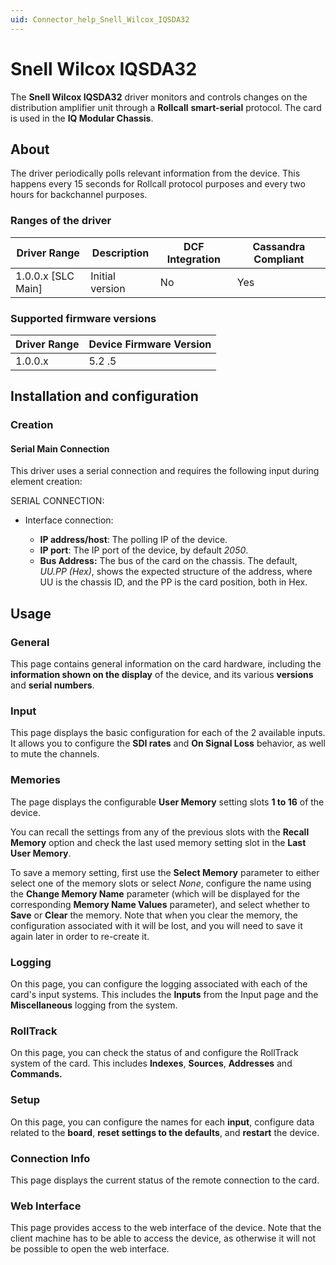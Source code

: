 ```yaml
---
uid: Connector_help_Snell_Wilcox_IQSDA32
---
```


# Snell Wilcox IQSDA32

The **Snell Wilcox IQSDA32** driver monitors and controls changes on the distribution amplifier unit through a **Rollcall** **smart-serial** protocol. The card is used in the **IQ Modular Chassis**.

## About

The driver periodically polls relevant information from the device. This happens every 15 seconds for Rollcall protocol purposes and every two hours for backchannel purposes.

### Ranges of the driver

| **Driver Range**     | **Description** | **DCF Integration** | **Cassandra Compliant** |
|----------------------|-----------------|---------------------|-------------------------|
| 1.0.0.x \[SLC Main\] | Initial version | No                  | Yes                     |

### Supported firmware versions

| **Driver Range** | **Device Firmware Version** |
|------------------|-----------------------------|
| 1.0.0.x          | 5.2 .5                      |

## Installation and configuration

### Creation

#### Serial Main Connection

This driver uses a serial connection and requires the following input during element creation:

SERIAL CONNECTION:

- Interface connection:

  - **IP address/host**: The polling IP of the device.
  - **IP port**: The IP port of the device, by default *2050*.
  - **Bus Address:** The bus of the card on the chassis. The default, *UU.PP (Hex)*, shows the expected structure of the address, where UU is the chassis ID, and the PP is the card position, both in Hex.

## Usage

### General

This page contains general information on the card hardware, including the **information shown on the display** of the device, and its various **versions** and **serial numbers**.

### Input

This page displays the basic configuration for each of the 2 available inputs. It allows you to configure the **SDI rates** and **On Signal Loss** behavior, as well to mute the channels.

### Memories

The page displays the configurable **User Memory** setting slots **1 to 16** of the device.

You can recall the settings from any of the previous slots with the **Recall Memory** option and check the last used memory setting slot in the **Last User Memory**.

To save a memory setting, first use the **Select Memory** parameter to either select one of the memory slots or select *None*, configure the name using the **Change Memory Name** parameter (which will be displayed for the corresponding **Memory Name Values** parameter), and select whether to **Save** or **Clear** the memory. Note that when you clear the memory, the configuration associated with it will be lost, and you will need to save it again later in order to re-create it.

### Logging

On this page, you can configure the logging associated with each of the card's input systems. This includes the **Inputs** from the Input page and the **Miscellaneous** logging from the system.

### RollTrack

On this page, you can check the status of and configure the RollTrack system of the card. This includes **Indexes**, **Sources**, **Addresses** and **Commands.**

### Setup

On this page, you can configure the names for each **input**, configure data related to the **board**, **reset settings to the defaults**, and **restart** the device.

### Connection Info

This page displays the current status of the remote connection to the card.

### Web Interface

This page provides access to the web interface of the device. Note that the client machine has to be able to access the device, as otherwise it will not be possible to open the web interface.
